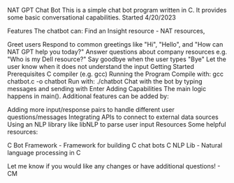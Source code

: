 NAT GPT Chat Bot
This is a simple chat bot program written in C. It provides some basic conversational capabilities. 
Started 4/20/2023 

Features
The chatbot can: Find an Insight resource - NAT resources, 

Greet users
Respond to common greetings like "Hi", "Hello", and "How can NAT GPT help you today?"
Answer questions about company resources e.g. "Who is my Dell resource?"
Say goodbye when the user types "Bye"
Let the user know when it does not understand the input
Getting Started
Prerequisites
C compiler (e.g. gcc)
Running the Program
Compile with: gcc chatbot.c -o chatbot
Run with: ./chatbot
Chat with the bot by typing messages and sending with Enter
Adding Capabilities
The main logic happens in main(). Additional features can be added by:

Adding more input/response pairs to handle different user questions/messages
Integrating APIs to connect to external data sources
Using an NLP library like libNLP to parse user input
Resources
Some helpful resources:

C Bot Framework - Framework for building C chat bots
C NLP Lib - Natural language processing in C

Let me know if you would like any changes or have additional questions! - CM
